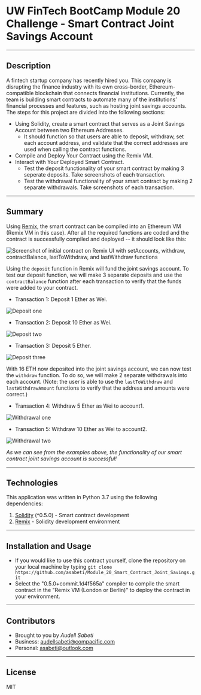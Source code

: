 # UW FinTech BootCamp Module 20 Challenge - Smart Contract Joint Savings Account

---

## Description
A fintech startup company has recently hired you. This company is disrupting the finance industry with its own cross-border, 
Ethereum-compatible blockchain that connects financial institutions. Currently, the team is building smart contracts to automate 
many of the institutions’ financial processes and features, such as hosting joint savings accounts. 
The steps for this project are divided into the following sections:

* Using Solidity, create a smart contract that serves as a Joint Savings Account between two Ethereum Addresses.
  * It should function so that users are able to deposit, withdraw, set each account address, and validate that the correct addresses are used when calling the contract functions.
* Compile and Deploy Your Contract using the Remix VM. 
* Interact with Your Deployed Smart Contract.
  * Test the deposit functionality of your smart contract by making 3 seperate deposits. Take screenshots of each transaction.
  * Test the withdrawal functionality of your smart contract by making 2 separate withdrawals. Take screenshots of each transaction. 

---

## Summary
Using [Remix](https://remix-project.org/), the smart contract can be compiled into an Ethereum VM (Remix VM in this case). After all the required functions are coded and the contract is successfully compiled and deployed -- it should look like this:

![Screenshot of initial contract on Remix UI with setAccounts, withdraw, contractBalance, lastToWithdraw, and lastWithdraw functions](https://github.com/asabeti/Module_20_Smart_Contract_Joint_Savings/blob/main/Execution_Results/Set%20Accounts%20Step%201.png)

Using the `deposit` function in Remix will fund the joint savings account.
To test our deposit function, we will make 3 separate deposits and use the `contractBalance` function after each transaction to verify that the funds were added to your contract.
  * Transaction 1: Deposit 1 Ether as Wei.
  
  ![Deposit one](https://github.com/asabeti/Module_20_Smart_Contract_Joint_Savings/blob/main/Execution_Results/Transaction%201.png)
  
  * Transaction 2: Deposit 10 Ether as Wei.
  
  ![Deposit two](https://github.com/asabeti/Module_20_Smart_Contract_Joint_Savings/blob/main/Execution_Results/Transaction%202.png)
  
  * Transaction 3: Deposit 5 Ether.
  
  ![Deposit three](https://github.com/asabeti/Module_20_Smart_Contract_Joint_Savings/blob/main/Execution_Results/Transaction%203.png)
  
 With 16 ETH now deposited into the joint savings account, we can now test the `withdraw` function.
 To do so, we will make 2 separate withdrawals into each account. 
 (Note: the user is able to use the `lastToWithdraw` and `lastWithdrawAmount` functions to verify that the address and amounts were correct.)
  * Transaction 4:  Withdraw 5 Ether as Wei to account1.
  
  ![Withdrawal one](https://github.com/asabeti/Module_20_Smart_Contract_Joint_Savings/blob/main/Execution_Results/Withdraw%205%20Eth.png)
  
  * Transaction 5: Withdraw 10 Ether as Wei to account2.

  ![Withdrawal two](https://github.com/asabeti/Module_20_Smart_Contract_Joint_Savings/blob/main/Execution_Results/Withdraw%2010%20Eth.png)
  
 _As we can see from the examples above, the functionality of our smart contract joint savings account is successful!_
 
 ---

## Technologies

This application was written in Python 3.7 using the following dependencies:
1. [Solidity](https://soliditylang.org/) (^0.5.0) - Smart contract development
2. [Remix](https://remix.ethereum.org/) - Solidity development environment

---

## Installation and Usage
* If you would like to use this contract yourself, clone the repository on your local machine by typing `git clone https://github.com/asabeti/Module_20_Smart_Contract_Joint_Savings.git`
* Select the "0.5.0+commit.1d4f565a" compiler to compile the smart contract in the "Remix VM (London or Berlin)" to deploy the contract in your environment.

---

## Contributors

* Brought to you by *Audell Sabeti*
* Business: audellsabeti@compacific.com
* Personal: asabeti@outlook.com

---

## License

MIT

 
  
 






